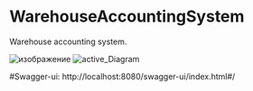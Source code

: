 # WarehouseAccountingSystem
Warehouse accounting system.

![изображение](https://github.com/sudo-selfdestruction/WarehouseAccountingSystem/assets/80285385/6cadb7ba-4e87-424a-98ef-ad7a2acde26d)
![active_Diagram](https://github.com/sudo-selfdestruction/WarehouseAccountingSystem/assets/80285385/2b98ad7e-1872-49df-81e3-1e9a9623b5a7)

#Swagger-ui: http://localhost:8080/swagger-ui/index.html#/